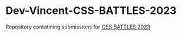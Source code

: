 # Dev-Vincent-CSS-BATTLES-2023

Repository contatining submissions for [CSS BATTLES 2023](https://github.com/IET-CSS-BATTLES-2023/CSS-BATTLES-2023/tree/main)
